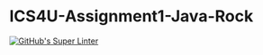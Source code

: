 # ICS4U-Assignment1-Java-Rock

[![GitHub's Super Linter](https://github.com/haokai-li/ICS4U-Assignment1-Java-Rock/workflows/GitHub's%20Super%20Linter/badge.svg)](https://github.com/haokai-li/ICS4U-Assignment1-Java-Rock/actions)
